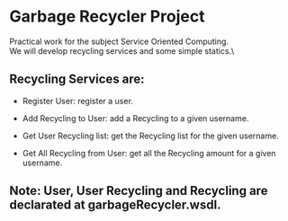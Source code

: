 Garbage Recycler Project 
========================
 
 Practical work for the subject Service Oriented Computing.\
 We will develop recycling services and some simple statics.\
 
 Recycling Services are:
 -----------------------
 + Register User: register a user.
    
 + Add Recycling to User: add a Recycling to a given username.
    
 + Get User Recycling list: get the Recycling list for the given username.
    
 + Get All Recycling from User: get all the Recycling amount for a given username.



Note: User, User Recycling and Recycling are declarated at garbageRecycler.wsdl.
-----
